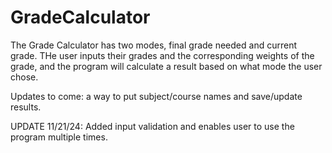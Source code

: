 ﻿# GradeCalculator
The Grade Calculator has two modes, final grade needed and current grade.
THe user inputs their grades and the corresponding weights of the grade, and the program will calculate a result based on what mode the user chose.

Updates to come: a way to put subject/course names and save/update results.

UPDATE 11/21/24: Added input validation and enables user to use the program multiple times.
